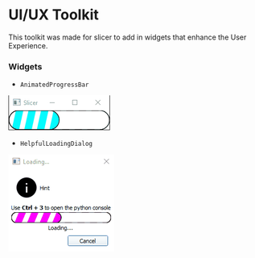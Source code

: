 # UI/UX Toolkit

This toolkit was made for slicer to add in widgets that enhance the User Experience.

### Widgets
- `AnimatedProgressBar`

![Animated Progress Bar GIF](AnimatedProgressBar.gif)

- `HelpfulLoadingDialog`

![Animated Progress Bar GIF](HelpfulLoadingDialog.gif)
